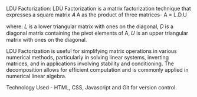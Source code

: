 LDU Factorization:
LDU Factorization is a matrix factorization technique that expresses a square matrix 𝐴
A as the product of three matrices-
              A = L.D.U

where:
𝐿 is a lower triangular matrix with ones on the diagonal,
𝐷 is a diagonal matrix containing the pivot elements of A,
𝑈 is an upper triangular matrix with ones on the diagonal.

LDU Factorization is useful for simplifying matrix operations in various numerical methods,
particularly in solving linear systems, inverting matrices, and in applications involving stability and conditioning. 
The decomposition allows for efficient computation and is commonly applied in numerical linear algebra.

Technology Used - HTML, CSS, Javascript and Git for version control.
